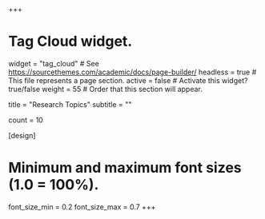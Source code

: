 +++
# Tag Cloud widget.
widget = "tag_cloud"  # See https://sourcethemes.com/academic/docs/page-builder/
headless = true  # This file represents a page section.
active = false  # Activate this widget? true/false
weight = 55  # Order that this section will appear.

title = "Research Topics"
subtitle = ""

count = 10

[design]
  # Minimum and maximum font sizes (1.0 = 100%).
  font_size_min = 0.2
  font_size_max = 0.7
+++

